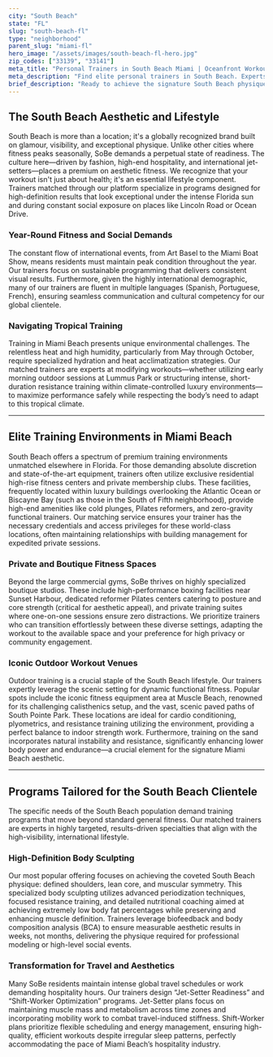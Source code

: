 ```yaml
---
city: "South Beach"
state: "FL"
slug: "south-beach-fl"
type: "neighborhood"
parent_slug: "miami-fl"
hero_image: "/assets/images/south-beach-fl-hero.jpg"
zip_codes: ["33139", "33141"]
meta_title: "Personal Trainers in South Beach Miami | Oceanfront Workouts"
meta_description: "Find elite personal trainers in South Beach. Experts in beach body fitness, high-intensity training, and luxury condo gym access."
brief_description: "Ready to achieve the signature South Beach physique? Our exclusive service matches you with certified personal trainers specializing in aesthetic fitness, rapid transformation, and luxury wellness right here in Miami Beach. Whether you need private gym access on Ocean Drive or functional training near Muscle Beach, we connect you to elite professionals who understand the demands of international travel and tropical life. Start your customized fitness journey today and define your South Florida aesthetic with unparalleled expertise and discretion."
---
```

## The South Beach Aesthetic and Lifestyle

South Beach is more than a location; it's a globally recognized brand built on glamour, visibility, and exceptional physique. Unlike other cities where fitness peaks seasonally, SoBe demands a perpetual state of readiness. The culture here—driven by fashion, high-end hospitality, and international jet-setters—places a premium on aesthetic fitness. We recognize that your workout isn't just about health; it's an essential lifestyle component. Trainers matched through our platform specialize in programs designed for high-definition results that look exceptional under the intense Florida sun and during constant social exposure on places like Lincoln Road or Ocean Drive.

### Year-Round Fitness and Social Demands

The constant flow of international events, from Art Basel to the Miami Boat Show, means residents must maintain peak condition throughout the year. Our trainers focus on sustainable programming that delivers consistent visual results. Furthermore, given the highly international demographic, many of our trainers are fluent in multiple languages (Spanish, Portuguese, French), ensuring seamless communication and cultural competency for our global clientele.

### Navigating Tropical Training

Training in Miami Beach presents unique environmental challenges. The relentless heat and high humidity, particularly from May through October, require specialized hydration and heat acclimatization strategies. Our matched trainers are experts at modifying workouts—whether utilizing early morning outdoor sessions at Lummus Park or structuring intense, short-duration resistance training within climate-controlled luxury environments—to maximize performance safely while respecting the body’s need to adapt to this tropical climate.

---

## Elite Training Environments in Miami Beach

South Beach offers a spectrum of premium training environments unmatched elsewhere in Florida. For those demanding absolute discretion and state-of-the-art equipment, trainers often utilize exclusive residential high-rise fitness centers and private membership clubs. These facilities, frequently located within luxury buildings overlooking the Atlantic Ocean or Biscayne Bay (such as those in the South of Fifth neighborhood), provide high-end amenities like cold plunges, Pilates reformers, and zero-gravity functional trainers. Our matching service ensures your trainer has the necessary credentials and access privileges for these world-class locations, often maintaining relationships with building management for expedited private sessions.

### Private and Boutique Fitness Spaces

Beyond the large commercial gyms, SoBe thrives on highly specialized boutique studios. These include high-performance boxing facilities near Sunset Harbour, dedicated reformer Pilates centers catering to posture and core strength (critical for aesthetic appeal), and private training suites where one-on-one sessions ensure zero distractions. We prioritize trainers who can transition effortlessly between these diverse settings, adapting the workout to the available space and your preference for high privacy or community engagement.

### Iconic Outdoor Workout Venues

Outdoor training is a crucial staple of the South Beach lifestyle. Our trainers expertly leverage the scenic setting for dynamic functional fitness. Popular spots include the iconic fitness equipment area at Muscle Beach, renowned for its challenging calisthenics setup, and the vast, scenic paved paths of South Pointe Park. These locations are ideal for cardio conditioning, plyometrics, and resistance training utilizing the environment, providing a perfect balance to indoor strength work. Furthermore, training on the sand incorporates natural instability and resistance, significantly enhancing lower body power and endurance—a crucial element for the signature Miami Beach aesthetic.

---

## Programs Tailored for the South Beach Clientele

The specific needs of the South Beach population demand training programs that move beyond standard general fitness. Our matched trainers are experts in highly targeted, results-driven specialties that align with the high-visibility, international lifestyle.

### High-Definition Body Sculpting

Our most popular offering focuses on achieving the coveted South Beach physique: defined shoulders, lean core, and muscular symmetry. This specialized body sculpting utilizes advanced periodization techniques, focused resistance training, and detailed nutritional coaching aimed at achieving extremely low body fat percentages while preserving and enhancing muscle definition. Trainers leverage biofeedback and body composition analysis (BCA) to ensure measurable aesthetic results in weeks, not months, delivering the physique required for professional modeling or high-level social events.

### Transformation for Travel and Aesthetics

Many SoBe residents maintain intense global travel schedules or work demanding hospitality hours. Our trainers design “Jet-Setter Readiness” and “Shift-Worker Optimization” programs. Jet-Setter plans focus on maintaining muscle mass and metabolism across time zones and incorporating mobility work to combat travel-induced stiffness. Shift-Worker plans prioritize flexible scheduling and energy management, ensuring high-quality, efficient workouts despite irregular sleep patterns, perfectly accommodating the pace of Miami Beach’s hospitality industry.